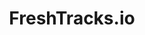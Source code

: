 ---
blog: https://blog.freshtracks.io/
linkedin: https://linkedin.com/company/freshtracks.io
logohandle: freshtracksio
sort: freshtracks
title: FreshTracks.io
twitter: https://x.com/freshtracksio
website: https://freshtracks.io/
---